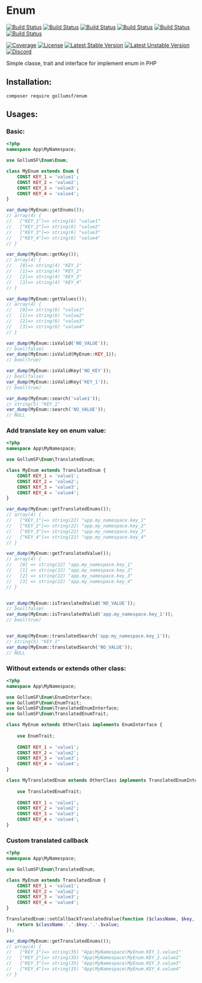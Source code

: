 # Enum

[![Build Status](https://github.com/GollumSF/enum/actions/workflows/php_7.1.yml/badge.svg?branch=master)](https://github.com/GollumSF/enum/actions)
[![Build Status](https://github.com/GollumSF/enum/actions/workflows/php_7.2.yml/badge.svg?branch=master)](https://github.com/GollumSF/enum/actions)
[![Build Status](https://github.com/GollumSF/enum/actions/workflows/php_7.3.yml/badge.svg?branch=master)](https://github.com/GollumSF/enum/actions)
[![Build Status](https://github.com/GollumSF/enum/actions/workflows/php_7.4.yml/badge.svg?branch=master)](https://github.com/GollumSF/enum/actions)
[![Build Status](https://github.com/GollumSF/enum/actions/workflows/php_8.0.yml/badge.svg?branch=master)](https://github.com/GollumSF/enum/actions)
[![Build Status](https://github.com/GollumSF/enum/actions/workflows/php_8.1.yml/badge.svg?branch=master)](https://github.com/GollumSF/enum/actions)

[![Coverage](https://coveralls.io/repos/github/GollumSF/enum/badge.svg?branch=master)](https://coveralls.io/github/GollumSF/enum)
[![License](https://poser.pugx.org/gollumsf/enum/license)](https://packagist.org/packages/gollumsf/enum)
[![Latest Stable Version](https://poser.pugx.org/gollumsf/enum/v/stable)](https://packagist.org/packages/gollumsf/enum)
[![Latest Unstable Version](https://poser.pugx.org/gollumsf/enum/v/unstable)](https://packagist.org/packages/gollumsf/enum)
[![Discord](https://img.shields.io/discord/671741944149573687?color=purple&label=discord)](https://discord.gg/xMBc5SQ)


Simple classe, trait and interface for implement enum in PHP 

## Installation:

```shell
composer require gollumsf/enum
```

## Usages:

### Basic:

```php
<?php
namespace App\MyNamespace;

use GollumSF\Enum\Enum;

class MyEnum extends Enum {
	CONST KEY_1 = 'value1';
	CONST KEY_2 = 'value2';
	CONST KEY_3 = 'value3';
	CONST KEY_4 = 'value4';
}

var_dump(MyEnum::getEnums());
// array(4) {
//   ["KEY_1"]=> string(6) "value1"
//   ["KEY_2"]=> string(6) "value2"
//   ["KEY_3"]=> string(6) "value3"
//   ["KEY_4"]=> string(6) "value4"
// }

var_dump(MyEnum::getKey());
// array(4) {
//   [0]=> string(4) "KEY_1"
//   [1]=> string(4) "KEY_2"
//   [2]=> string(4) "KEY_3"
//   [3]=> string(4) "KEY_4"
// }

var_dump(MyEnum::getValues());
// array(4) {
//   [0]=> string(6) "value1"
//   [1]=> string(6) "value2"
//   [2]=> string(6) "value3"
//   [3]=> string(6) "value4"
// }

var_dump(MyEnum::isValid('NO_VALUE'));
// bool(false)
var_dump(MyEnum::isValid(MyEnum::KEY_1));
// bool(true)

var_dump(MyEnum::isValidKey('NO_KEY'));
// bool(false)
var_dump(MyEnum::isValidKey('KEY_1'));
// bool(true)

var_dump(MyEnum::search('value1'));
// string(5) "KEY_1"
var_dump(MyEnum::search('NO_VALUE'));
// NULL

```

### Add translate key on enum value:


```php
<?php
namespace App\MyNamespace;

use GollumSF\Enum\TranslatedEnum;

class MyEnum extends TranslatedEnum {
	CONST KEY_1 = 'value1';
	CONST KEY_2 = 'value2';
	CONST KEY_3 = 'value3';
	CONST KEY_4 = 'value4';
}

var_dump(MyEnum::getTranslatedEnums());
// array(4) {
//   ["KEY_1"]=> string(22) "app.my_namespace.key_1"
//   ["KEY_2"]=> string(22) "app.my_namespace.key_2"
//   ["KEY_3"]=> string(22) "app.my_namespace.key_3"
//   ["KEY_4"]=> string(22) "app.my_namespace.key_4"
// }

var_dump(MyEnum::getTranslatedValue());
// array(4) {
//   [0] => string(22) "app.my_namespace.key_1"
//   [1] => string(22) "app.my_namespace.key_2"
//   [2] => string(22) "app.my_namespace.key_3"
//   [3] => string(22) "app.my_namespace.key_4"
// }


var_dump(MyEnum::isTranslatedValid('NO_VALUE'));
// bool(false)
var_dump(MyEnum::isTranslatedValid('app.my_namespace.key_1'));
// bool(true)


var_dump(MyEnum::translatedSearch('app.my_namespace.key_1'));
// string(5) "KEY_1"
var_dump(MyEnum::translatedSearch('NO_VALUE'));
// NULL

```

### Without extends or extends other class:

```php
<?php
namespace App\MyNamespace;

use GollumSF\Enum\EnumInterface;
use GollumSF\Enum\EnumTrait;
use GollumSF\Enum\TranslatedEnumInterface;
use GollumSF\Enum\TranslatedEnumTrait;

class MyEnum extends OtherClass implements EnumInterface {
	
	use EnumTrait;
	
	CONST KEY_1 = 'value1';
	CONST KEY_2 = 'value2';
	CONST KEY_3 = 'value3';
	CONST KEY_4 = 'value4';
}

class MyTranslatedEnum extends OtherClass implements TranslatedEnumInterface {
	
	use TranslatedEnumTrait;
	
	CONST KEY_1 = 'value1';
	CONST KEY_2 = 'value2';
	CONST KEY_3 = 'value3';
	CONST KEY_4 = 'value4';
}
```

### Custom translated callback

```php
<?php
namespace App\MyNamespace;

use GollumSF\Enum\TranslatedEnum;

class MyEnum extends TranslatedEnum {
	CONST KEY_1 = 'value1';
	CONST KEY_2 = 'value2';
	CONST KEY_3 = 'value3';
	CONST KEY_4 = 'value4';
}

TranslatedEnum::setCallbackTranslatedValue(function ($className, $key, $value) {
    return $className.'.'.$key.'.'.$value;
});

var_dump(MyEnum::getTranslatedEnums());
// array(4) {
//   ["KEY_1"]=> string(35) "App\MyNamespace\MyEnum.KEY_1.value1"
//   ["KEY_2"]=> string(35) "App\MyNamespace\MyEnum.KEY_2.value2"
//   ["KEY_3"]=> string(35) "App\MyNamespace\MyEnum.KEY_3.value3"
//   ["KEY_4"]=> string(35) "App\MyNamespace\MyEnum.KEY_4.value4"
// }
```
